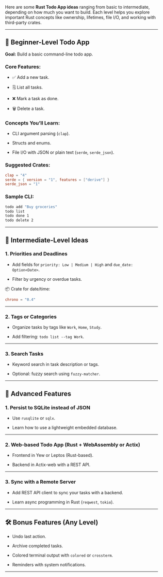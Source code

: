 

Here are some **Rust Todo App ideas** ranging from basic to intermediate, depending on how much you want to build. Each level helps you explore important Rust concepts like ownership, lifetimes, file I/O, and working with third-party crates.

---

## 📝 Beginner-Level Todo App

**Goal:** Build a basic command-line todo app.

### Core Features:

- ✅ Add a new task.
    
- 🗒 List all tasks.
    
- ❌ Mark a task as done.
    
- 🗑 Delete a task.
    

### Concepts You’ll Learn:

- CLI argument parsing (`clap`).
    
- Structs and enums.
    
- File I/O with JSON or plain text (`serde`, `serde_json`).
    

### Suggested Crates:

```toml
clap = "4"
serde = { version = "1", features = ["derive"] }
serde_json = "1"
```

### Sample CLI:

```bash
todo add "Buy groceries"
todo list
todo done 1
todo delete 2
```

---

## 🧠 Intermediate-Level Ideas

### 1. **Priorities and Deadlines**

- Add fields for `priority: Low | Medium | High` and `due_date: Option<Date>`.
    
- Filter by urgency or overdue tasks.
    

📦 Crate for date/time:

```toml
chrono = "0.4"
```

---

### 2. **Tags or Categories**

- Organize tasks by tags like `Work`, `Home`, `Study`.
    
- Add filtering: `todo list --tag Work`.
    

---

### 3. **Search Tasks**

- Keyword search in task description or tags.
    
- Optional: fuzzy search using `fuzzy-matcher`.
    

---

## 📂 Advanced Features

### 1. **Persist to SQLite instead of JSON**

- Use `rusqlite` or `sqlx`.
    
- Learn how to use a lightweight embedded database.
    

---

### 2. **Web-based Todo App (Rust + WebAssembly or Actix)**

- Frontend in Yew or Leptos (Rust-based).
    
- Backend in Actix-web with a REST API.
    

---

### 3. **Sync with a Remote Server**

- Add REST API client to sync your tasks with a backend.
    
- Learn async programming in Rust (`reqwest`, `tokio`).
    

---

## 🛠 Bonus Features (Any Level)

- Undo last action.
    
- Archive completed tasks.
    
- Colored terminal output with `colored` or `crossterm`.
    
- Reminders with system notifications.
    

---


